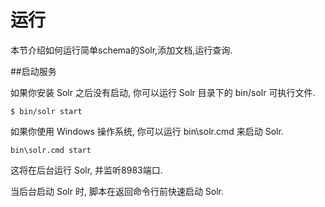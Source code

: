 # 运行

本节介绍如何运行简单schema的Solr,添加文档,运行查询.

##启动服务

如果你安装 Solr 之后没有启动, 你可以运行 Solr 目录下的 bin/solr 可执行文件.

    $ bin/solr start

如果你使用 Windows 操作系统, 你可以运行 bin\solr.cmd 来启动 Solr.

    bin\solr.cmd start

这将在后台运行 Solr, 并监听8983端口.

当后台启动 Solr 时, 脚本在返回命令行前快速启动 Solr.
